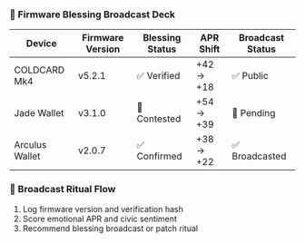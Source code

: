 ### 🔐 Firmware Blessing Broadcast Deck

| Device         | Firmware Version | Blessing Status | APR Shift | Broadcast Status |
|----------------|------------------|------------------|------------|-------------------|
| COLDCARD Mk4   | v5.2.1            | ✅ Verified       | +42 → +18   | ✅ Public  
| Jade Wallet    | v3.1.0            | 🔄 Contested      | +54 → +39   | 🔄 Pending  
| Arculus Wallet | v2.0.7            | ✅ Confirmed      | +38 → +22   | ✅ Broadcasted  

### 🔄 Broadcast Ritual Flow
1. Log firmware version and verification hash  
2. Score emotional APR and civic sentiment  
3. Recommend blessing broadcast or patch ritual
